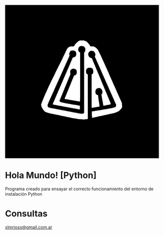 <!-- ![Informatorio banner](.github/assets/informatorio.jpg) -->
<a href="http://campus-informatorio.com.ar">
    <div style="background-color: black; display: flex; align-items: center; padding: 0;">
    <img src=".github/assets/informatorio.jpg" alt="Informatorio banner" style="display: block; width: 100; height: auto; margin: 0;">
    </div>
</a>

# Hola Mundo! [Python]
Programa creado para ensayar el correcto funcionamiento del entorno de instalación Python

# Consultas
xlmriosx@gmail.com.ar
